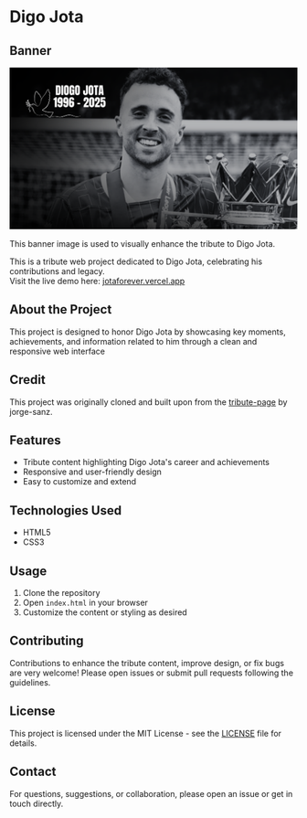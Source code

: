 # Digo Jota
## Banner

![Diogo Jota](images/Diogo+Jota.png)

This banner image is used to visually enhance the tribute to Digo Jota.

This is a tribute web project dedicated to Digo Jota, celebrating his contributions and legacy.  
Visit the live demo here: [jotaforever.vercel.app](https://jotaforever.vercel.app)

## About the Project
This project is designed to honor Digo Jota by showcasing key moments, achievements, and information related to him through a clean and responsive web interface
## Credit
This project was originally cloned and built upon from the [tribute-page](https://github.com/jorge-sanz/tribute-page) by jorge-sanz.  




## Features
- Tribute content highlighting Digo Jota's career and achievements
- Responsive and user-friendly design
- Easy to customize and extend

## Technologies Used
- HTML5
- CSS3

## Usage
1. Clone the repository
2. Open `index.html` in your browser
3. Customize the content or styling as desired

## Contributing
Contributions to enhance the tribute content, improve design, or fix bugs are very welcome! Please open issues or submit pull requests following the guidelines.

## License
This project is licensed under the MIT License - see the [LICENSE](LICENSE) file for details.

## Contact
For questions, suggestions, or collaboration, please open an issue or get in touch directly.

